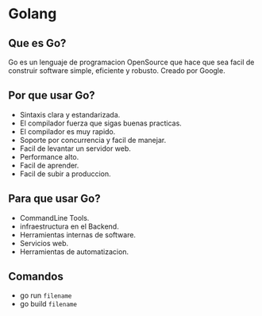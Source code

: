 # Golang

## Que es Go?
Go es un lenguaje de programacion OpenSource que hace que sea facil de construir software simple, eficiente y robusto. Creado por Google.

## Por que usar Go?
* Sintaxis clara y estandarizada.
* El compilador fuerza que sigas buenas practicas.
* El compilador es muy rapido.
* Soporte por concurrencia y facil de manejar.
* Facil de levantar un servidor web.
* Performance alto.
* Facil de aprender.
* Facil de subir a produccion.

## Para que usar Go?
* CommandLine Tools.
* infraestructura en el Backend.
* Herramientas internas de software.
* Servicios web.
* Herramientas de automatizacion.

## Comandos
* go run ``filename``
* go build ``filename``